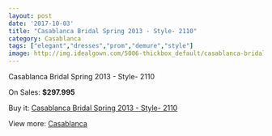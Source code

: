 ```yaml
---
layout: post
date: '2017-10-03'
title: "Casablanca Bridal Spring 2013 - Style- 2110"
category: Casablanca
tags: ["elegant","dresses","prom","demure","style"]
image: http://img.idealgown.com/5006-thickbox_default/casablanca-bridal-spring-2013-style-2110.jpg
---
```

Casablanca Bridal Spring 2013 - Style- 2110

On Sales: **$297.995**
<a href="https://www.idealgown.com/en/casablanca/2249-casablanca-bridal-spring-2013-style-2110.html"><amp-img layout="responsive" width="600" height="600" src="//img.idealgown.com/5006-thickbox_default/casablanca-bridal-spring-2013-style-2110.jpg" alt="Casablanca Bridal Spring 2013 - Style- 2110 0" /></a>

Buy it: [Casablanca Bridal Spring 2013 - Style- 2110](https://www.idealgown.com/en/casablanca/2249-casablanca-bridal-spring-2013-style-2110.html "Casablanca Bridal Spring 2013 - Style- 2110")

View more: [Casablanca](https://www.idealgown.com/en/31-casablanca "Casablanca")